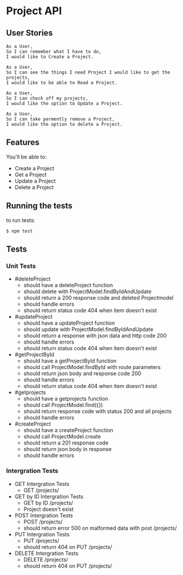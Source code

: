 # Project API

## User Stories

```
As a User,
So I can remember what I have to do,
I would like to Create a Project.

As a User,
So I can see the things I need Project I would like to get the projects,
I would like to be able to Read a Project.

As a User,
So I can check off my projects,
I would like the option to Update a Project.

As a User,
So I can take permently remove a Project,
I would like the option to delete a Project.
```

## Features

You'll be able to:

- Create a Project
- Get a Project
- Update a Project
- Delete a Project

## Running the tests

to run tests:

```
$ npm test
```

## Tests 

### Unit Tests

- #deleteProject
  - should have a deleteProject function
  - should delete with ProjectModel.findByIdAndUpdate
  - should return a 200 response code and deleted Projectmodel
  - should handle errors
  - should return status code 404 when item doesn't exist
- #updateProject
  - should have a updateProject function
  - should update with ProjectModel.findByIdAndUpdate
  - should return a response with json data and http code 200
  - should handle errors
  - should return status code 404 when item doesn't exist
- #getProjectById
  - should have a getProjectById function
  - should call ProjectModel.findById with route parameters
  - should return json body and response code 200
  - should handle errors
  - should return status code 404 when item doesn't exist
- #getprojects
  - should have a getprojects function
  - should call ProjectModel.find({})
  - should return response code with status 200 and all projects
  - should handle errors
- #createProject
  - should have a createProject function
  - should call ProjectModel.create
  - should return a 201 response code
  - should return json body in response
  - should handle errors


### Intergration Tests

- GET Intergration Tests
  - GET /projects/
- GET by ID Intergration Tests
  - GET by ID /projects/
  - Project doesn't exist
- POST Intergration Tests
  - POST /projects/
  - should return error 500 on malformed data with post /projects/
- PUT Intergration Tests
  - PUT /projects/
  - should return 404 on PUT /projects/
- DELETE Intergration Tests
  - DELETE /projects/
  - should return 404 on PUT /projects/
